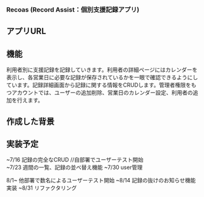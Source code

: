 ### Recoas (Record Assist：個別支援記録アプリ)


## アプリURL

## 機能
利用者別に支援記録を記録していきます。利用者の詳細ページにはカレンダーを表示し、各営業日に必要な記録が保存されているかを一眼で確認できるようにしています。記録詳細画面から記録に関する情報をCRUDします。管理者権限をもつアカウントでは、ユーザーの追加削除、営業日のカレンダー設定、利用者の追加を行えます。


## 作成した背景

## 実装予定
~7/16 記録の完全なCRUD //自部署でユーザーテスト開始
<br/>
~7/23 週間の一覧、記録の並べ替え機能
~7/30 user管理　

8/1~ 他部署で数名によるユーザーテスト開始
~8/14 記録の抜けのお知らせ機能実装
~8/31 リファクタリング
